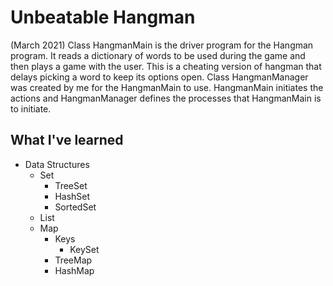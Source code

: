 # Unbeatable Hangman
(March 2021)
Class HangmanMain is the driver program for the Hangman program.  It reads a
dictionary of words to be used during the game and then plays a game with
the user.  This is a cheating version of hangman that delays picking a word
to keep its options open. Class HangmanManager was created by me for the HangmanMain
to use. HangmanMain initiates the actions and HangmanManager defines the processes
that HangmanMain is to initiate.

## What I've learned
* Data Structures
   * Set
      * TreeSet
      * HashSet
      * SortedSet
   * List
   * Map
      * Keys
         * KeySet
      * TreeMap
      * HashMap
